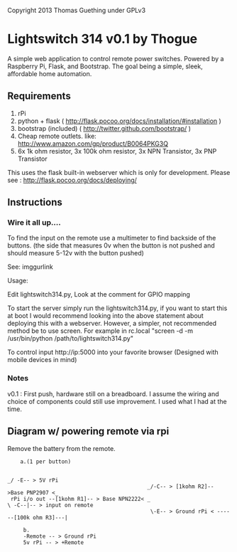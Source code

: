
Copyright 2013 Thomas Guething under GPLv3

# Lightswitch 314 v0.1 by Thogue

A simple web application to control remote power switches. Powered by a Raspberry Pi, Flask, and Bootstrap. The goal being a simple, sleek, affordable home automation. 

## Requirements

1. rPi
2. python + flask ( http://flask.pocoo.org/docs/installation/#installation )
3. bootstrap (included) ( http://twitter.github.com/bootstrap/ )
4. Cheap remote outlets. like: http://www.amazon.com/gp/product/B0064PKG3Q
5. 6x 1k ohm resistor, 3x 100k ohm resistor, 3x NPN Transistor, 3x PNP Transistor 

This uses the flask built-in webserver which is only for development. Please see : http://flask.pocoo.org/docs/deploying/

## Instructions

### Wire it all up....

To find the input on the remote use a multimeter to find backside of the buttons. (the side that measures 0v when the button is not pushed and should measure 5-12v with the button pushed)

See: imggurlink

Usage:

Edit lightswitch314.py, Look at the comment for GPIO mapping

To start the server simply run the lightswitch314.py, if you want to start this at boot I would recommend looking into the above statement about deploying this with a webserver. However, a simpler, not recommended method be to use screen. For example in rc.local "screen -d -m /usr/bin/python /path/to/lightswitch314.py"

To control input http://ip:5000 into your favorite browser (Designed with mobile devices in mind)

### Notes
v0.1 : First push, hardware still on a breadboard. I assume the wiring and choice of components could still use improvement. I used what I had at the time.

## Diagram w/ powering remote via rpi

Remove the battery from the remote. 


	  	a.(1 per button)
		
                                                                                     _/ -E-- > 5V rPi
      	                                        _/-C-- > [1kohm R2]-- >Base PNP2907 <_
  	 rPi i/o out --[1kohm R1]-- > Base NPN2222< _                                     \ -C--|-- > input on remote
                                                 \-E-- > Ground rPi < ------[100k ohm R3]---|

		 b.
		 -Remote -- > Ground rPi
		 5v rPi -- > +Remote
